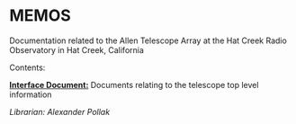 # MEMOS

Documentation related to the Allen Telescope Array at the Hat Creek Radio Observatory in Hat Creek, California

Contents:

[**Interface Document:**](Interface_Document) Documents relating to the telescope top level information

*Librarian: Alexander Pollak*




